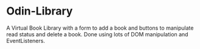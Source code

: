 # Odin-Library
A Virtual Book Library with a form to add a book and buttons to manipulate read status and delete a book. Done using lots of DOM manipulation and EventListeners.